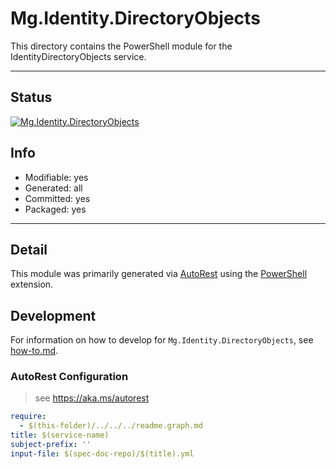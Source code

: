 <!-- region Generated -->
# Mg.Identity.DirectoryObjects
This directory contains the PowerShell module for the IdentityDirectoryObjects service.

---
## Status
[![Mg.Identity.DirectoryObjects](https://img.shields.io/powershellgallery/v/Mg.Identity.DirectoryObjects.svg?style=flat-square&label=Mg.Identity.DirectoryObjects "Mg.Identity.DirectoryObjects")](https://www.powershellgallery.com/packages/Mg.Identity.DirectoryObjects/)

## Info
- Modifiable: yes
- Generated: all
- Committed: yes
- Packaged: yes

---
## Detail
This module was primarily generated via [AutoRest](https://github.com/Azure/autorest) using the [PowerShell](https://github.com/Azure/autorest.powershell) extension.

## Development
For information on how to develop for `Mg.Identity.DirectoryObjects`, see [how-to.md](how-to.md).
<!-- endregion -->

### AutoRest Configuration

> see https://aka.ms/autorest

``` yaml
require:
  - $(this-folder)/../../../readme.graph.md
title: $(service-name)
subject-prefix: ''
input-file: $(spec-doc-repo)/$(title).yml
```
